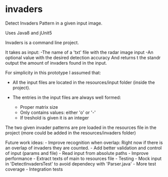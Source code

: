 # invaders
Detect Invaders Pattern in a given input image.

Uses Java8 and jUnit5

Invaders is a command line project. 

It takes as input: 
	-The name of a 'txt' file with the radar image input
	-An optional value with the desired detection accuracy
And returns t the standr output the amount of invaders found in the input.

For simplicity in this prototype I assumed that:
- All the input files are located in the resources/input folder (inside the project).

- The entries in the input files are always well formed:
	- Proper matrix size
	- Only contains values: either 'o' or '-'
	- If treshold is given it is an integer

The two given invader patterns are pre loaded in the resources file in the project (more could be added in the resources/invaders folder)


Future work ideas:
	- Improve recognition when overlap: Right now if there is an overlap of invaders they are counted.
	- Add better validation and control of input (params and file)
	- Read input from absolute paths
	- Improve performance
	- Extract texts of main to resources file
	- Testing
		- Mock input in 'DetectInvadersTest' to avoid dependecy with 'Parser.java'
		- More test coverage
		- Integration tests
